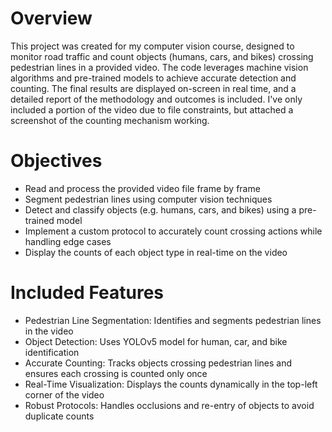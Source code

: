# Overview

This project was created for my computer vision course, designed to monitor road traffic and count objects (humans, cars, and bikes) crossing pedestrian lines in a provided video. The code leverages machine vision algorithms and pre-trained models to achieve accurate detection and counting. The final results are displayed on-screen in real time, and a detailed report of the methodology and outcomes is included. I've only included a portion of the video due to file constraints, but attached a screenshot of the counting mechanism working.

# Objectives
- Read and process the provided video file frame by frame
- Segment pedestrian lines using computer vision techniques
- Detect and classify objects (e.g. humans, cars, and bikes) using a pre-trained model
- Implement a custom protocol to accurately count crossing actions while handling edge cases
- Display the counts of each object type in real-time on the video

# Included Features
- Pedestrian Line Segmentation: Identifies and segments pedestrian lines in the video
- Object Detection: Uses YOLOv5 model for human, car, and bike identification
- Accurate Counting: Tracks objects crossing pedestrian lines and ensures each crossing is counted only once
- Real-Time Visualization: Displays the counts dynamically in the top-left corner of the video
- Robust Protocols: Handles occlusions and re-entry of objects to avoid duplicate counts
